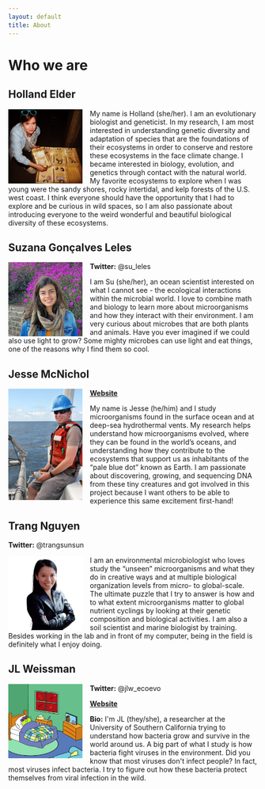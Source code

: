 ```yaml
---
layout: default
title: About
---
```


# Who we are

## Holland Elder

<img align="left" src="/img/holland.jpg" width="150px" style="padding-right: 15px">

My name is Holland (she/her). I am an evolutionary biologist and geneticist. In my research, I am most interested in understanding genetic diversity and adaptation of species that are the foundations of their ecosystems in order to conserve and restore these ecosystems in the face climate change. I became interested in biology, evolution, and genetics through contact with the natural world. My favorite ecosystems to explore when I was young were the sandy shores, rocky intertidal, and kelp forests of the U.S. west coast. I think everyone should have the opportunity that I had to explore and be curious in wild spaces, so I am also passionate about introducing everyone to the weird wonderful and beautiful biological diversity of these ecosystems.

## Suzana Gonçalves Leles

<img align="left" src="/img/su_perfil.jpg" width="150px" style="padding-right: 15px">

**Twitter:** @su_leles

I am Su (she/her), an ocean scientist interested on what I cannot see - the ecological interactions within the microbial world. I love to combine math and biology to learn more about microorganisms and how they interact with their environment. I am very curious about microbes that are both plants and animals. Have you ever imagined if we could also use light to grow? Some mighty microbes can use light and eat things, one of the reasons why I find them so cool.

## Jesse McNichol

<img align="left" src="/img/jesse.jpg" width="150px" style="padding-right: 15px">

**[Website](https://jcmcnch.github.io)** 

My name is Jesse (he/him) and I study microorganisms found in the surface ocean and at deep-sea hydrothermal vents. My research helps understand how microorganisms evolved, where they can be found in the world’s oceans, and understanding how they contribute to the ecosystems that support us as inhabitants of the “pale blue dot” known as Earth. I am passionate about discovering, growing, and sequencing DNA from these tiny creatures and got involved in this project because I want others to be able to experience this same excitement first-hand!

## Trang Nguyen

**Twitter:** @trangsunsun

<img align="left" src="/img/trang.jpg" width="150px" style="padding-right: 15px">

I am an environmental microbiologist who loves study the “unseen” microorganisms and what they do in creative ways and at multiple biological organization levels from micro- to global-scale. The ultimate puzzle that I try to answer is how and to what extent microorganisms matter to global nutrient cyclings by looking at their genetic composition and biological activities. I am also a soil scientist and marine biologist by training. Besides working in the lab and in front of my computer, being in the field is definitely what I enjoy doing.

## JL Weissman

[<img align="left" src="/img/sickbacteria.png" width="150px" style="padding-right: 15px">](https://kids.frontiersin.org/articles/10.3389/frym.2019.00102#:~:text=When%20the%20virus%20enters%20a,to%20protect%20themselves%20against%20infection.)

**Twitter:** @jlw_ecoevo

**[Website](https://jlw-ecoevo.github.io)** 

**Bio:** I'm JL (they/she), a researcher at the University of Southern California trying to understand how bacteria grow and survive in the world around us. A big part of what I study is how bacteria fight viruses in the environment. Did you know that most viruses don't infect people? In fact, most viruses infect bacteria. I try to figure out how these bacteria protect themselves from viral infection in the wild.
